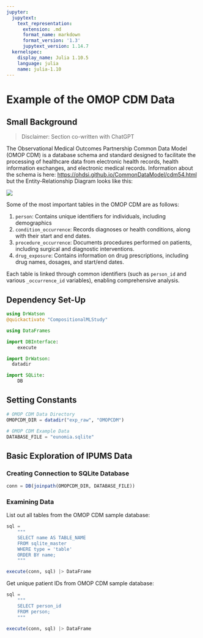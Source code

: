 ```yaml
---
jupyter:
  jupytext:
    text_representation:
      extension: .md
      format_name: markdown
      format_version: '1.3'
      jupytext_version: 1.14.7
  kernelspec:
    display_name: Julia 1.10.5
    language: julia
    name: julia-1.10
---
```


# Example of the OMOP CDM Data

## Small Background

> Disclaimer: Section co-written with ChatGPT

The Observational Medical Outcomes Partnership Common Data Model (OMOP CDM) is a database schema and standard designed to facilitate the processing of healthcare data from electronic health records, health information exchanges, and electronic medical records.
Information about the schema is here: https://ohdsi.github.io/CommonDataModel/cdm54.html but the Entity-Relationship Diagram looks like this:

![](./assets/cdm54.png)

Some of the most important tables in the OMOP CDM are as follows:

1. `person`: Contains unique identifiers for individuals, including demographics 
2. `condition_occurrence`: Records diagnoses or health conditions, along with their start and end dates.
3. `procedure_occurrence`: Documents procedures performed on patients, including surgical and diagnostic interventions.
4. `drug_exposure`: Contains information on drug prescriptions, including drug names, dosages, and start/end dates.

Each table is linked through common identifiers (such as `person_id` and various `_occurrence_id` variables), enabling comprehensive analysis. 

## Dependency Set-Up

```julia
using DrWatson
@quickactivate "CompositionalMLStudy"

using DataFrames

import DBInterface:
    execute

import DrWatson:
  datadir

import SQLite:
    DB
```

## Setting Constants

```julia
# OMOP CDM Data Directory
OMOPCDM_DIR = datadir("exp_raw", "OMOPCDM")

# OMOP CDM Example Data 
DATABASE_FILE = "eunomia.sqlite"
```

## Basic Exploration of IPUMS Data

### Creating Connection to SQLite Database

```julia
conn = DB(joinpath(OMOPCDM_DIR, DATABASE_FILE))
```

### Examining Data

List out all tables from the OMOP CDM sample database:

```julia
sql =
    """
    SELECT name AS TABLE_NAME 
    FROM sqlite_master 
    WHERE type = 'table' 
    ORDER BY name;
    """

execute(conn, sql) |> DataFrame
```

Get unique patient IDs from OMOP CDM sample database:

```julia
sql =
    """
    SELECT person_id 
    FROM person;
    """

execute(conn, sql) |> DataFrame
```
